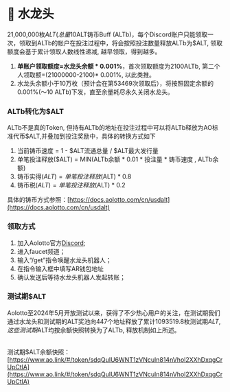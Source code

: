 # 🚰 水龙头

21,000,000枚$ALT(总量10%)通过水龙头奖励早期用户，加入**Aolotto**官方[Discord](https://discord.com/invite/BFhkUCRjmF)即可免费获取$ALT铸币Buff (ALTb)，每个Discord账户只能领取一次，领取到ALTb的帐户在投注过程中，将会按照投注数量释放ALTb为$ALT, 领取额度会基于累计领取人数线性递减, 越早领取，得到越多。

1. **单账户领取额度=水龙头余额 \* 0.001%**，首次领取额度为2100ALTb, 第二个人领取额=(21000000-2100)\* 0.001%, 以此类推。
2. 水龙头余额小于10万枚（预计会在第53469次领取后），将按照固定余额的0.001%(～10 ALTb)下发，直至余量耗尽永久关闭水龙头。

### ALTb转化为$ALT

ALTb不是真的Token, 但持有ALTb的地址在投注过程中可以将ALTb释放为AO标准代币$ALT,并叠加到投注奖励中，具体的转换方式如下

1. 当前铸币速度 = 1 - $ALT流通总量 / $ALT最大发行量
2. 单笔投注释放($ALT) = MIN(ALTb余额 \* 0.01 \* 投注量 \* 铸币速度 , ALTb余额)
3. 铸币实得($ALT) = 单笔投注释放($ALT) \* 0.8
4. 铸币税($ALT) = 单笔投注释放($ALT) \* 0.2

具体的铸币方式参照：[https://docs.aolotto.com/cn/usdalt](https://docs.aolotto.com/cn/usdalt)

### 领取方式

1. 加入Aolotto官方[Discord](https://discord.com/invite/BFhkUCRjmF);
2. 进入faucet频道；
3. 输入“/get”指令唤醒水龙头机器人；
4. 在指令输入框中填写AR钱包地址
5. 确认发送后等待水龙头机器人发起转账；

### 测试期$ALT

Aolotto至2024年5月开放测试以来，获得了不少热心用户的关注，在测试期我们通过水龙头和测试期的ALT奖池向447个地址释放了累计1093519.8枚测试期$ALT, 这些测试期$ALT均按余额快照转换为了ALTb, 释放机制如上所述。

\
测试期$ALT余额快照：[https://www.ao.link/#/token/sdqQuIU6WNT1zVNculn814nVhol2XXhDxqgCrUpCtlA](https://www.ao.link/#/token/sdqQuIU6WNT1zVNculn814nVhol2XXhDxqgCrUpCtlA)

